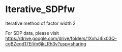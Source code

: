 # Iterative_SDPfw
Iterative method of factor width 2


For SDP data, please visit https://drive.google.com/drive/folders/1XxhJ4ix03Q-cgBZeqd17EiVn6jkLRh3v?usp=sharing
